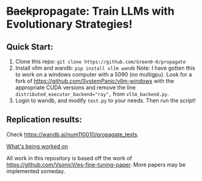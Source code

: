 # ~~Back~~propagate: Train LLMs with Evolutionary Strategies!

## Quick Start:
1. Clone this repo:
``git clone https://github.com/Green0-0/propagate``
2. Install vllm and wandb:
``pip install vllm wandb``
Note: I have gotten this to work on a windows computer with a 5090 (no multigpu). Look for a fork of https://github.com/SystemPanic/vllm-windows with the appropriate CUDA versions and remove the line ``distributed_executor_backend="ray",`` from ``vllm_backend.py``.
3. Login to wandb, and modify ``test.py`` to your needs. Then run the script!

## Replication results:
Check https://wandb.ai/num110010/propagate_tests.

[What's being worked on](TODO.md)

All work in this repository is based off the work of https://github.com/VsonicV/es-fine-tuning-paper. More papers may be implemented someday.